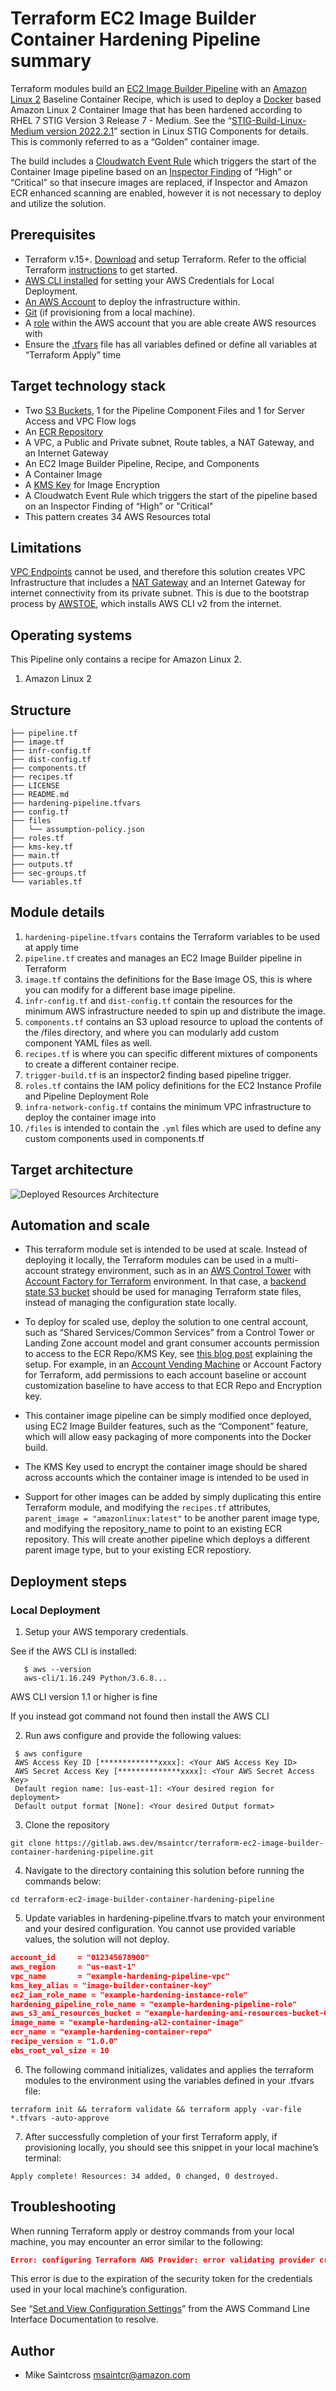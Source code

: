 # Terraform EC2 Image Builder Container Hardening Pipeline summary

Terraform modules build an [EC2 Image Builder Pipeline](https://docs.aws.amazon.com/imagebuilder/latest/userguide/start-build-image-pipeline.html) with an [Amazon Linux 2](https://aws.amazon.com/amazon-linux-2/) Baseline Container Recipe, which is used to deploy a [Docker](https://docs.docker.com/) based Amazon Linux 2 Container Image that has been hardened according to RHEL 7 STIG Version 3 Release 7 - Medium. See the “[STIG-Build-Linux-Medium version 2022.2.1](https://docs.aws.amazon.com/imagebuilder/latest/userguide/toe-stig.html#linux-os-stig)” section in Linux STIG Components for details. This is commonly referred to as a “Golden” container image.

The build includes a [Cloudwatch Event Rule](https://docs.aws.amazon.com/AmazonCloudWatch/latest/events/Create-CloudWatch-Events-Rule.html) which triggers the start of the Container Image pipeline based on an [Inspector Finding](https://docs.aws.amazon.com/inspector/latest/user/findings-managing.html) of “High” or “Critical” so that insecure images are replaced, if Inspector and Amazon ECR enhanced scanning are enabled, however it is not necessary to deploy and utilize the solution.

## Prerequisites

* Terraform v.15+. [Download](https://www.terraform.io/downloads.html) and setup Terraform. Refer to the official Terraform [instructions](https://learn.hashicorp.com/collections/terraform/aws-get-started) to get started.
* [AWS CLI installed](https://docs.aws.amazon.com/cli/v1/userguide/cli-chap-install.html) for setting your AWS Credentials for Local Deployment.
* [An AWS Account](https://aws.amazon.com/premiumsupport/knowledge-center/create-and-activate-aws-account/) to deploy the infrastructure within.
* [Git](https://git-scm.com/) (if provisioning from a local machine).
* A [role](https://www.google.com/url?sa=t&rct=j&q=&esrc=s&source=web&cd=&cad=rja&uact=8&ved=2ahUKEwjllPaT-LD8AhXsFFkFHd4PBEsQFnoECA8QAQ&url=https%3A%2F%2Fdocs.aws.amazon.com%2FIAM%2Flatest%2FUserGuide%2Fid_roles.html&usg=AOvVaw2x3qPB3Ld00_O0zMSxCNNi) within the AWS account that you are able create AWS resources with
* Ensure the [.tfvars](https://developer.hashicorp.com/terraform/tutorials/configuration-language/variables) file has all variables defined or define all variables at “Terraform Apply” time

## Target technology stack  

* Two [S3 Buckets](https://aws.amazon.com/s3/), 1 for the Pipeline Component Files and 1 for Server Access and VPC Flow logs
* An [ECR Repository](https://docs.aws.amazon.com/AmazonECR/latest/userguide/repository-create.html)
* A VPC, a Public and Private subnet, Route tables, a NAT Gateway, and an Internet Gateway
* An EC2 Image Builder Pipeline, Recipe, and Components
* A Container Image
* A [KMS Key](https://www.google.com/url?sa=t&rct=j&q=&esrc=s&source=web&cd=&cad=rja&uact=8&ved=2ahUKEwiC5J339rD8AhV-F1kFHSp_CCEQFnoECA8QAQ&url=https%3A%2F%2Faws.amazon.com%2Fkms%2F&usg=AOvVaw3RCXPeRLWlWbJyXWU3HNGF) for Image Encryption
* A Cloudwatch Event Rule which triggers the start of the pipeline based on an Inspector Finding of “High” or "Critical"
* This pattern creates 34 AWS Resources total

## Limitations 

[VPC Endpoints](https://docs.aws.amazon.com/whitepapers/latest/aws-privatelink/what-are-vpc-endpoints.html) cannot be used, and therefore this solution creates VPC Infrastructure that includes a [NAT Gateway](https://docs.aws.amazon.com/vpc/latest/userguide/vpc-nat-gateway.html) and an Internet Gateway for internet connectivity from its private subnet. This is due to the bootstrap process by [AWSTOE](https://docs.aws.amazon.com/imagebuilder/latest/userguide/how-image-builder-works.html#ibhow-component-management), which installs AWS CLI v2 from the internet.

## Operating systems

This Pipeline only contains a recipe for Amazon Linux 2.

1. Amazon Linux 2

## Structure

``` console
├── pipeline.tf
├── image.tf
├── infr-config.tf
├── dist-config.tf
├── components.tf
├── recipes.tf
├── LICENSE
├── README.md
├── hardening-pipeline.tfvars
├── config.tf
├── files
│   └── assumption-policy.json
├── roles.tf
├── kms-key.tf
├── main.tf
├── outputs.tf
├── sec-groups.tf
└── variables.tf
```

## Module details

1. `hardening-pipeline.tfvars` contains the Terraform variables to be used at apply time
2. `pipeline.tf` creates and manages an EC2 Image Builder pipeline in Terraform
3. `image.tf` contains the definitions for the Base Image OS, this is where you can modify for a different base image pipeline.
4. `infr-config.tf` and `dist-config.tf`  contain the resources for the minimum AWS infrastructure needed to spin up and distribute the image.
5. `components.tf` contains an S3 upload resource to upload the contents of the /files directory, and where you can modularly add custom component YAML files as well.
6. `recipes.tf` is where you can specific different mixtures of components to create a different container recipe.
7. `trigger-build.tf` is an inspector2 finding based pipeline trigger.
8. `roles.tf` contains the IAM policy definitions for the EC2 Instance Profile and Pipeline Deployment Role
9. `infra-network-config.tf` contains the minimum VPC infrastructure to deploy the container image into
10. `/files` is intended to contain the `.yml` files which are used to define any custom components used in components.tf

## Target architecture
![Deployed Resources Architecture](container-harden.png)

## Automation and scale

* This terraform module set is intended to be used at scale. Instead of deploying it locally, the Terraform modules can be used in a multi-account strategy environment, such as in an [AWS Control Tower](https://docs.aws.amazon.com/controltower/latest/userguide/what-is-control-tower.html) with [Account Factory for Terraform](https://aws.amazon.com/blogs/aws/new-aws-control-tower-account-factory-for-terraform/) environment. In that case, a [backend state S3 bucket](https://developer.hashicorp.com/terraform/language/settings/backends/s3) should be used for managing Terraform state files, instead of managing the configuration state locally.

* To deploy for scaled use, deploy the solution to one central account, such as “Shared Services/Common Services” from a Control Tower or Landing Zone account model and grant consumer accounts permission to access to the ECR Repo/KMS Key, see [this blog post](https://aws.amazon.com/premiumsupport/knowledge-center/secondary-account-access-ecr/) explaining the setup. For example, in an [Account Vending Machine](https://www.hashicorp.com/resources/terraform-landing-zones-for-self-service-multi-aws-at-eventbrite) or Account Factory for Terraform, add permissions to each account baseline or account customization baseline to have access to that ECR Repo and Encryption key.

* This container image pipeline can be simply modified once deployed, using EC2 Image Builder features, such as the “Component” feature, which will allow easy packaging of more components into the Docker build.

* The KMS Key used to encrypt the container image should be shared across accounts which the container image is intended to be used in

* Support for other images can be added by simply duplicating this entire Terraform module, and modifying the `recipes.tf` attributes, `parent_image = "amazonlinux:latest"` to be another parent image type, and modifying the repository_name to point to an existing ECR repository. This will create another pipeline which deploys a different parent image type, but to your existing ECR repostiory.

## Deployment steps

### Local Deployment

1. Setup your AWS temporary credentials.

See if the AWS CLI is installed:
``` shell
   $ aws --version
   aws-cli/1.16.249 Python/3.6.8...
```

AWS CLI version 1.1 or higher is fine

If you instead got command not found then install the AWS CLI

2. Run aws configure and provide the following values:
``` shell
 $ aws configure
 AWS Access Key ID [*************xxxx]: <Your AWS Access Key ID>
 AWS Secret Access Key [**************xxxx]: <Your AWS Secret Access Key>
 Default region name: [us-east-1]: <Your desired region for deployment>
 Default output format [None]: <Your desired Output format>
```
3. Clone the repository
``` shell
git clone https://gitlab.aws.dev/msaintcr/terraform-ec2-image-builder-container-hardening-pipeline.git
```
4. Navigate to the directory containing this solution before running the commands below:
``` shell
cd terraform-ec2-image-builder-container-hardening-pipeline
```

5. Update variables in hardening-pipeline.tfvars to match your environment and your desired configuration. You cannot use provided variable values, the solution will not deploy.
``` json
account_id     = "012345678900"
aws_region     = "us-east-1"
vpc_name       = "example-hardening-pipeline-vpc"
kms_key_alias = "image-builder-container-key"
ec2_iam_role_name = "example-hardening-instance-role"
hardening_pipeline_role_name = "example-hardening-pipeline-role"
aws_s3_ami_resources_bucket = "example-hardening-ami-resources-bucket-0123"
image_name = "example-hardening-al2-container-image"
ecr_name = "example-hardening-container-repo"
recipe_version = "1.0.0" 
ebs_root_vol_size = 10
```

6. The following command initializes, validates and applies the terraform modules to the environment using the variables defined in your .tfvars file:
``` shell
terraform init && terraform validate && terraform apply -var-file *.tfvars -auto-approve
```

7. After successfully completion of your first Terraform apply, if provisioning locally, you should see this snippet in your local machine’s terminal:
``` shell
Apply complete! Resources: 34 added, 0 changed, 0 destroyed.
```

## Troubleshooting

When running Terraform apply or destroy commands from your local machine, you may encounter an error similar to the following:

``` json
Error: configuring Terraform AWS Provider: error validating provider credentials: error calling sts:GetCallerIdentity: operation error STS: GetCallerIdentity, https response error StatusCode: 403, RequestID: 123456a9-fbc1-40ed-b8d8-513d0133ba7f, api error InvalidClientTokenId: The security token included in the request is invalid.
```

This error is due to the expiration of the security token for the credentials used in your local machine’s configuration.

See “[Set and View Configuration Settings](https://docs.aws.amazon.com/cli/latest/userguide/cli-configure-files.html#cli-configure-files-methods)” from the AWS Command Line Interface Documentation to resolve.

## Author

* Mike Saintcross [msaintcr@amazon.com](mailto:msaintcr@amazon.com)